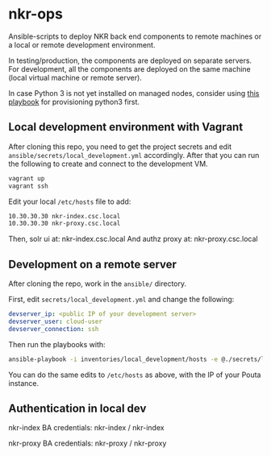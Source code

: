 
# nkr-ops

Ansible-scripts to deploy NKR back end components to remote machines or a
local or remote development environment.

In testing/production, the components are deployed on separate servers.
For development, all the components are deployed on the same machine (local
virtual machine or remote server).

In case Python 3 is not yet installed on managed nodes, consider using [this
playbook](https://github.com/CSCfi/ansible-provision-python3) for provisioning
python3 first.

## Local development environment with Vagrant

After cloning this repo, you need to get the project secrets and edit
`ansible/secrets/local_development.yml` accordingly. After that you can run the
following to create and connect to the development VM.

```bash
vagrant up
vagrant ssh
```

Edit your local `/etc/hosts` file to add:

```bash
10.30.30.30 nkr-index.csc.local
10.30.30.30 nkr-proxy.csc.local
```

Then, solr ui at: nkr-index.csc.local
And authz proxy at: nkr-proxy.csc.local

## Development on a remote server

After cloning the repo, work in the `ansible/` directory.

First, edit `secrets/local_development.yml` and change the following:

```yml
devserver_ip: <public IP of your development server>
devserver_user: cloud-user
devserver_connection: ssh
```

Then run the playbooks with:

```bash
ansible-playbook -i inventories/local_development/hosts -e @./secrets/local_development.yml --private-key <path_to_your_keyfile> site_provision.yml
```

You can do the same edits to `/etc/hosts` as above, with the IP of your
Pouta instance.

## Authentication in local dev

nkr-index BA credentials: nkr-index / nkr-index

nkr-proxy BA credentials: nkr-proxy / nkr-proxy
